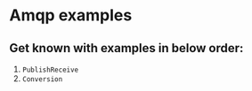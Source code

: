 # Amqp examples

## Get known with examples in below order:

1. `PublishReceive`  
2. `Conversion`  